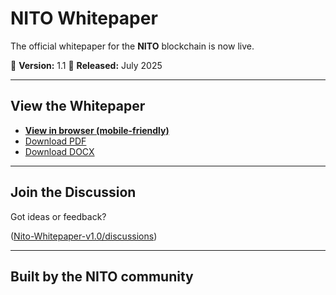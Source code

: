 # NITO Whitepaper

The official whitepaper for the **NITO** blockchain is now live.

📄 **Version:** 1.1
📅 **Released:** July 2025

---

## View the Whitepaper

- [**View in browser (mobile-friendly)**](https://nitonetwork.github.io/Nito-Whitepaper/)
- [Download PDF](./Nito_Whitepaper.pdf)
- [Download DOCX](./Nito_Whitepaper.docx)

---

## Join the Discussion

Got ideas or feedback?

([Nito-Whitepaper-v1.0/discussions](https://github.com/NitoNetwork/Nito-Whitepaper-v1.0/discussions/1))

---

## Built by the NITO community
